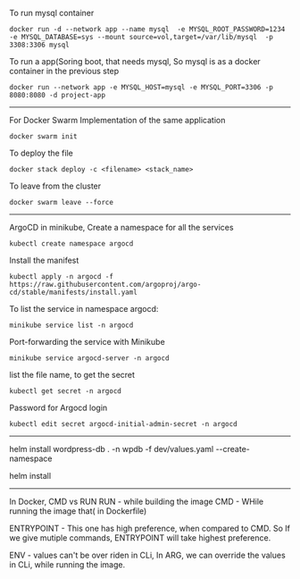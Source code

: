  
To run mysql container
```
docker run -d --network app --name mysql  -e MYSQL_ROOT_PASSWORD=1234 -e MYSQL_DATABASE=sys --mount source=vol,target=/var/lib/mysql  -p 3308:3306 mysql
```

To run a app(Soring boot, that needs mysql, So mysql is as a docker container in the previous step
```
docker run --network app -e MYSQL_HOST=mysql -e MYSQL_PORT=3306 -p 8080:8080 -d project-app
```
------------------------------------
For Docker Swarm Implementation of the same application
```
docker swarm init 
```
To deploy the file 
```
docker stack deploy -c <filename> <stack_name>
```

To leave from the cluster
```
docker swarm leave --force
```

---------------------------
ArgoCD in minikube,
Create a namespace for all the services
```
kubectl create namespace argocd
```

Install the manifest
```
kubectl apply -n argocd -f https://raw.githubusercontent.com/argoproj/argo-cd/stable/manifests/install.yaml
```


To list the service in namespace argocd:
```
minikube service list -n argocd
```

Port-forwarding the service with Minikube
```
minikube service argocd-server -n argocd
```

list the file name, to get the secret
```
kubectl get secret -n argocd
```
Password for Argocd login
```
kubectl edit secret argocd-initial-admin-secret -n argocd
```


--------------------


 helm install wordpress-db . -n wpdb -f dev/values.yaml --create-namespace

helm install <helm name> 

-----------------------------------------------------


In Docker, 
CMD vs RUN
RUN - while building the image
CMD - WHile running the image that( in Dockerfile)

ENTRYPOINT - This one has high preference, when compared to CMD. So If we give mutiple commands, ENTRYPOINT will take highest preference.

ENV - values can't be over riden in CLi, 
In ARG, we can override the values in CLi, while running the image.
